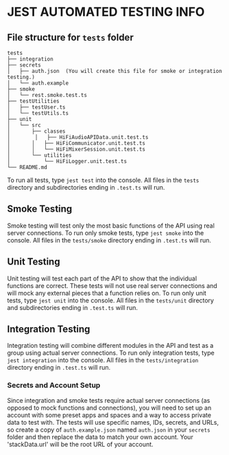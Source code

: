 # JEST AUTOMATED TESTING INFO

## File structure for `tests` folder

    tests  
    ├── integration  
    ├── secrets  
    │   ├── auth.json  (You will create this file for smoke or integration testing.)  
    │   └── auth.example  
    ├── smoke  
    │   └── rest.smoke.test.ts  
    ├── testUtilities  
    │   ├── testUser.ts  
    │   └── testUtils.ts  
    ├── unit  
    │   └── src  
    │       ├── classes  
    │        │   ├── HiFiAudioAPIData.unit.test.ts  
    │       │   ├── HiFiCommunicator.unit.test.ts  
    │       │   └── HiFiMixerSession.unit.test.ts  
    │       └── utilities  
    │           └── HiFiLogger.unit.test.ts  
    └── README.md  

To run all tests, type `jest test` into the console. All files in the `tests` directory and subdirectories ending in `.test.ts` will run.

## Smoke Testing

Smoke testing will test only the most basic functions of the API using real server connections. To run only smoke tests, type `jest smoke` into the console. All files in the `tests/smoke` directory ending in `.test.ts` will run.

## Unit Testing

Unit testing will test each part of the API to show that the individual functions are correct. These tests will not use real server connections and will mock any external pieces that a function relies on. To run only unit tests, type `jest unit` into the console. All files in the `tests/unit` directory and subdirectories ending in `.test.ts` will run.

## Integration Testing

Integration testing will combine different modules in the API and test as a group using actual server connections. To run only integration tests, type `jest integration` into the console. All files in the `tests/integration` directory ending in `.test.ts` will run.

### Secrets and Account Setup
Since integration and smoke tests require actual server connections (as opposed to mock functions and connections), you will need to set up an account with some preset apps and spaces and a way to access private data to test with. The tests will use specific names, IDs, secrets, and URLs, so create a copy of `auth.example.json` named `auth.json` in your `secrets` folder and then replace the data to match your own account. Your 'stackData.url' will be the root URL of your account.